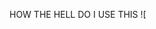 HOW THE HELL DO I USE THIS ![[](https://images-ext-1.discordapp.net/external/_237U0nGxcu9LoroalzmjD6xzVc4Sglz944jh6xX1fY/https/img1.picmix.com/output/pic/normal/0/1/2/0/11600210_29b10.gif?width=375&height=375)
